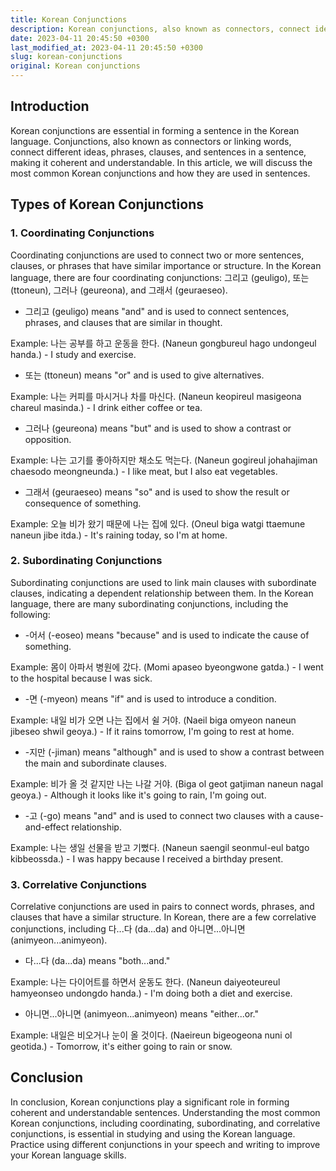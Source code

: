 ```yaml
---
title: Korean Conjunctions
description: Korean conjunctions, also known as connectors, connect ideas, words, phrases, and clauses in a sentence, making the sentence coherent and understandable. Learn more about the most common Korean conjunctions.
date: 2023-04-11 20:45:50 +0300
last_modified_at: 2023-04-11 20:45:50 +0300
slug: korean-conjunctions
original: Korean conjunctions
---
```

## Introduction

Korean conjunctions are essential in forming a sentence in the Korean language. Conjunctions, also known as connectors or linking words, connect different ideas, phrases, clauses, and sentences in a sentence, making it coherent and understandable. In this article, we will discuss the most common Korean conjunctions and how they are used in sentences.

## Types of Korean Conjunctions

### 1. Coordinating Conjunctions

Coordinating conjunctions are used to connect two or more sentences, clauses, or phrases that have similar importance or structure. In the Korean language, there are four coordinating conjunctions: 그리고 (geuligo), 또는 (ttoneun), 그러나 (geureona), and 그래서 (geuraeseo).

- 그리고 (geuligo) means "and" and is used to connect sentences, phrases, and clauses that are similar in thought.

Example: 나는 공부를 하고 운동을 한다. (Naneun gongbureul hago undongeul handa.) - I study and exercise.

- 또는 (ttoneun) means "or" and is used to give alternatives.

Example: 나는 커피를 마시거나 차를 마신다. (Naneun keopireul masigeona chareul masinda.) - I drink either coffee or tea.

- 그러나 (geureona) means "but" and is used to show a contrast or opposition.

Example: 나는 고기를 좋아하지만 채소도 먹는다. (Naneun gogireul johahajiman chaesodo meongneunda.) - I like meat, but I also eat vegetables.

- 그래서 (geuraeseo) means "so" and is used to show the result or consequence of something.

Example: 오늘 비가 왔기 때문에 나는 집에 있다. (Oneul biga watgi ttaemune naneun jibe itda.) - It's raining today, so I'm at home.

### 2. Subordinating Conjunctions

Subordinating conjunctions are used to link main clauses with subordinate clauses, indicating a dependent relationship between them. In the Korean language, there are many subordinating conjunctions, including the following:

- -어서 (-eoseo) means "because" and is used to indicate the cause of something.

Example: 몸이 아파서 병원에 갔다. (Momi apaseo byeongwone gatda.) - I went to the hospital because I was sick.

- -면 (-myeon) means "if" and is used to introduce a condition.

Example: 내일 비가 오면 나는 집에서 쉴 거야. (Naeil biga omyeon naneun jibeseo shwil geoya.) - If it rains tomorrow, I'm going to rest at home.

- -지만 (-jiman) means "although" and is used to show a contrast between the main and subordinate clauses.

Example: 비가 올 것 같지만 나는 나갈 거야. (Biga ol geot gatjiman naneun nagal geoya.) - Although it looks like it's going to rain, I'm going out.

- -고 (-go) means "and" and is used to connect two clauses with a cause-and-effect relationship.

Example: 나는 생일 선물을 받고 기뻤다. (Naneun saengil seonmul-eul batgo kibbeossda.) - I was happy because I received a birthday present.

### 3. Correlative Conjunctions

Correlative conjunctions are used in pairs to connect words, phrases, and clauses that have a similar structure. In Korean, there are a few correlative conjunctions, including 다...다 (da...da) and 아니면...아니면 (animyeon...animyeon).

- 다...다 (da...da) means "both...and."

Example: 나는 다이어트를 하면서 운동도 한다. (Naneun daiyeoteureul hamyeonseo undongdo handa.) - I'm doing both a diet and exercise.

- 아니면...아니면 (animyeon...animyeon) means "either...or."

Example: 내일은 비오거나 눈이 올 것이다. (Naeireun bigeogeona nuni ol geotida.) - Tomorrow, it's either going to rain or snow.

## Conclusion

In conclusion, Korean conjunctions play a significant role in forming coherent and understandable sentences. Understanding the most common Korean conjunctions, including coordinating, subordinating, and correlative conjunctions, is essential in studying and using the Korean language. Practice using different conjunctions in your speech and writing to improve your Korean language skills.